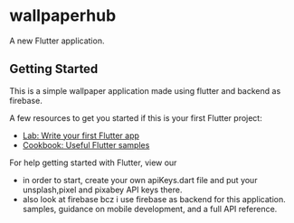# wallpaperhub

A new Flutter application.

## Getting Started

This is a simple wallpaper application made using flutter and backend as firebase.

A few resources to get you started if this is your first Flutter project:

- [Lab: Write your first Flutter app](https://flutter.dev/docs/get-started/codelab)
- [Cookbook: Useful Flutter samples](https://flutter.dev/docs/cookbook)

For help getting started with Flutter, view our
- in order to start, create your own apiKeys.dart file and put your unsplash,pixel and pixabey API keys there.
- also look at firebase bcz i use firebase as backend for this application.
samples, guidance on mobile development, and a full API reference.
